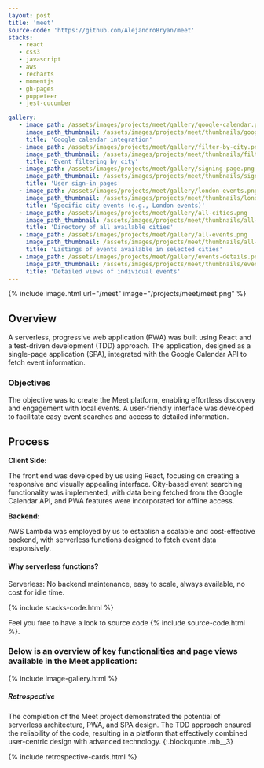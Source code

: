 ```yaml
---
layout: post
title: 'meet'
source-code: 'https://github.com/AlejandroBryan/meet'
stacks:
   - react
   - css3
   - javascript
   - aws
   - recharts
   - momentjs
   - gh-pages
   - puppeteer
   - jest-cucumber

gallery:
   - image_path: /assets/images/projects/meet/gallery/google-calendar.png
     image_path_thumbnail: /assets/images/projects/meet/thumbnails/google-calendar.png
     title: 'Google calendar integration'
   - image_path: /assets/images/projects/meet/gallery/filter-by-city.png
     image_path_thumbnail: /assets/images/projects/meet/thumbnails/filter-by-city.png
     title: 'Event filtering by city'
   - image_path: /assets/images/projects/meet/gallery/signing-page.png
     image_path_thumbnail: /assets/images/projects/meet/thumbnails/signing-page.png
     title: 'User sign-in pages'
   - image_path: /assets/images/projects/meet/gallery/london-events.png
     image_path_thumbnail: /assets/images/projects/meet/thumbnails/london-events.png
     title: 'Specific city events (e.g., London events)'
   - image_path: /assets/images/projects/meet/gallery/all-cities.png
     image_path_thumbnail: /assets/images/projects/meet/thumbnails/all-cities.png
     title: 'Directory of all available cities'
   - image_path: /assets/images/projects/meet/gallery/all-events.png
     image_path_thumbnail: /assets/images/projects/meet/thumbnails/all-events.png
     title: 'Listings of events available in selected cities'
   - image_path: /assets/images/projects/meet/gallery/events-details.png
     image_path_thumbnail: /assets/images/projects/meet/thumbnails/events-details.png
     title: 'Detailed views of individual events'
---
```


{% include image.html url="/meet" image="/projects/meet/meet.png" %}

## Overview

A serverless, progressive web application (PWA) was built using React and a test-driven development (TDD) approach. The application, designed as a single-page application (SPA), integrated with the Google Calendar API to fetch event information.

### Objectives

The objective was to create the Meet platform, enabling effortless discovery and engagement with local events. A user-friendly interface was developed to facilitate easy event searches and access to detailed information.

## Process

**Client Side:**

The front end was developed by us using React, focusing on creating a responsive and visually appealing interface. City-based event searching functionality was implemented, with data being fetched from the Google Calendar API, and PWA features were incorporated for offline access.

**Backend:**

AWS Lambda was employed by us to establish a scalable and cost-effective backend, with serverless functions designed to fetch event data responsively.

#### Why serverless functions?

Serverless: No backend maintenance, easy to scale, always available, no cost for idle time.

{% include stacks-code.html %}

Feel you free to have a look to source code {% include source-code.html %}.

### Below is an overview of key functionalities and page views available in the Meet application:

{% include image-gallery.html %}

##### Retrospective

The completion of the Meet project demonstrated the potential of serverless architecture, PWA, and SPA design. The TDD approach ensured the reliability of the code, resulting in a platform that effectively combined user-centric design with advanced technology.
{:.blockquote .mb__3}

{% include retrospective-cards.html %}
